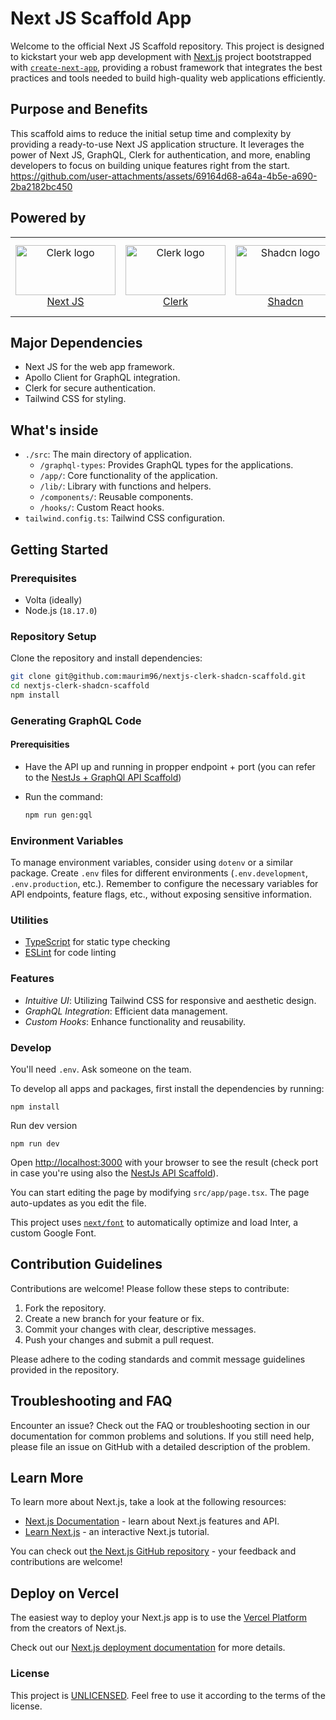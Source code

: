 
# Next JS Scaffold App

Welcome to the official Next JS Scaffold repository. This project is designed to kickstart your web app development with [Next.js](https://nextjs.org/) project bootstrapped with [`create-next-app`](https://github.com/vercel/next.js/tree/canary/packages/create-next-app), providing a robust framework that integrates the best practices and tools needed to build high-quality web applications efficiently.

## Purpose and Benefits

This scaffold aims to reduce the initial setup time and complexity by providing a ready-to-use Next JS application structure. It leverages the power of Next JS, GraphQL, Clerk for authentication,  and more, enabling developers to focus on building unique features right from the start.
https://github.com/user-attachments/assets/69164d68-a64a-4b5e-a690-2ba2182bc450

## Powered by

<p align="center">
  <table>
    <tr>
      <td align="center">
        <a href="https://nextjs.org/docs">
          <img src="https://github.com/user-attachments/assets/b0d713e0-747d-4a19-9d6a-b408674c336e" width="160" height="80" alt="Clerk logo"><br/>
          Next JS
        </a>
      </td>
      <td align="center">
        <a href="https://clerk.com/docs">
          <img src="https://github.com/maurim96/rn-expo-scaffold/assets/22548752/f2f691e0-c06f-45e8-96c8-580fa83a986e" width="160" height="80" alt="Clerk logo"><br/>
          Clerk
        </a>
      </td>
      <td align="center">
        <a href="https://ui.shadcn.com/">
          <img src="https://github.com/user-attachments/assets/69164d68-a64a-4b5e-a690-2ba2182bc450" width="160" height="80" alt="Shadcn logo"><br/>
          Shadcn
        </a>
      </td>
      <td align="center">
        <a href="https://www.apollographql.com/docs/react/">
          <img src="https://github.com/maurim96/rn-expo-scaffold/assets/22548752/87271779-89e3-4996-9e6b-020e3b42881e" width="160" height="80" alt="Apollo GraphQL logo"><br/>
          Apollo Client
        </a>
      </td>
      <td align="center">
        <a href="https://graphql.org/learn/">
          <img src="https://github.com/maurim96/rn-expo-scaffold/assets/22548752/8004d1a6-22d1-4b51-bf7e-4ff6be0b84ed" width="160" height="80" alt="GraphQL logo"><br/>
          GraphQL
        </a>
      </td>
      <td align="center">
        <a href="https://the-guild.dev/graphql/codegen">
          <img src="https://github.com/maurim96/rn-expo-scaffold/assets/22548752/b63a0abb-b4d0-4e24-a29a-50d218d5f747" width="140" height="80" alt="GraphQL logo"><br/>
          GraphQL CodeGen
        </a>
      </td>
    </tr>
  </table>
</p>


## Major Dependencies

- Next JS for the web app framework.
- Apollo Client for GraphQL integration.
- Clerk for secure authentication.
- Tailwind CSS for styling.

## What's inside

- `./src`: The main directory of application.
    - `/graphql-types`: Provides GraphQL types for the applications.
    - `/app/`: Core functionality of the application.
    - `/lib/`: Library with functions and helpers.
    - `/components/`: Reusable components.
    - `/hooks/`: Custom React hooks.
- `tailwind.config.ts`: Tailwind CSS configuration.


## Getting Started

### Prerequisites

- Volta (ideally)
- Node.js (`18.17.0`)

### Repository Setup

Clone the repository and install dependencies:

```bash
git clone git@github.com:maurim96/nextjs-clerk-shadcn-scaffold.git
cd nextjs-clerk-shadcn-scaffold
npm install
```

### Generating GraphQL Code

#### Prerequisities
- Have the API up and running in propper endpoint + port (you can refer to the [NestJs + GraphQl API Scaffold](https://github.com/maurim96/nestjs-graphql-scaffold))
- Run the command:

  ```bash
  npm run gen:gql
  ```


### Environment Variables

To manage environment variables, consider using `dotenv` or a similar package. Create `.env` files for different environments (`.env.development`, `.env.production`, etc.). Remember to configure the necessary variables for API endpoints, feature flags, etc., without exposing sensitive information.


### Utilities

- [TypeScript](https://www.typescriptlang.org/) for static type checking
- [ESLint](https://eslint.org/) for code linting

### Features

- _Intuitive UI_: Utilizing Tailwind CSS for responsive and aesthetic design.
- _GraphQL Integration_: Efficient data management.
- _Custom Hooks_: Enhance functionality and reusability.

### Develop

You'll need `.env`. Ask someone on the team.

To develop all apps and packages, first install the dependencies by running:

```
npm install
```

Run dev version

```
npm run dev
```

Open [http://localhost:3000](http://localhost:3000) with your browser to see the result (check port in case you're using also the [NestJs API Scaffold](https://github.com/maurim96/nestjs-graphql-scaffold)).

You can start editing the page by modifying `src/app/page.tsx`. The page auto-updates as you edit the file.

This project uses [`next/font`](https://nextjs.org/docs/basic-features/font-optimization) to automatically optimize and load Inter, a custom Google Font.

## Contribution Guidelines

Contributions are welcome! Please follow these steps to contribute:

1. Fork the repository.
2. Create a new branch for your feature or fix.
3. Commit your changes with clear, descriptive messages.
4. Push your changes and submit a pull request.

Please adhere to the coding standards and commit message guidelines provided in the repository.

## Troubleshooting and FAQ

Encounter an issue? Check out the FAQ or troubleshooting section in our documentation for common problems and solutions. If you still need help, please file an issue on GitHub with a detailed description of the problem.


## Learn More

To learn more about Next.js, take a look at the following resources:

- [Next.js Documentation](https://nextjs.org/docs) - learn about Next.js features and API.
- [Learn Next.js](https://nextjs.org/learn) - an interactive Next.js tutorial.

You can check out [the Next.js GitHub repository](https://github.com/vercel/next.js/) - your feedback and contributions are welcome!

## Deploy on Vercel

The easiest way to deploy your Next.js app is to use the [Vercel Platform](https://vercel.com/new?utm_medium=default-template&filter=next.js&utm_source=create-next-app&utm_campaign=create-next-app-readme) from the creators of Next.js.

Check out our [Next.js deployment documentation](https://nextjs.org/docs/deployment) for more details.

### License

This project is [UNLICENSED](LICENSE). Feel free to use it according to the terms of the license.
